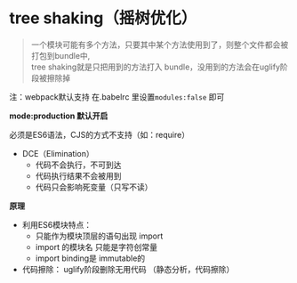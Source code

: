 # tree shaking（摇树优化）
>一个模块可能有多个方法，只要其中某个方法使用到了，则整个文件都会被打包到bundle中,\
tree shaking就是只把用到的方法打入 bundle，没用到的方法会在uglify阶段被擦除掉

注：webpack默认支持 在.babelrc 里设置`modules:false` 即可

**mode:production 默认开启**

必须是ES6语法，CJS的方式不支持（如：require）

- DCE（Elimination）
  - 代码不会执行，不可到达
  - 代码执行结果不会被用到
  - 代码只会影响死变量（只写不读）

**原理**
- 利用ES6模块特点：
  - 只能作为模块顶层的语句出现  import
  - import 的模块名 只能是字符创常量
  - import binding是 immutable的
- 代码擦除： uglify阶段删除无用代码 （静态分析，代码擦除）

